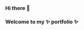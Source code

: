 ### Hi there 👋
### Welcome to my ✨ portfolio ✨
<!--
**Tossina/Tossina** is a ✨ _special_ ✨ repository because its `README.md` (this file) appears on your GitHub profile.

Here are some ideas to get you started:

link : https://tossina.github.io/Tossina/

- 🔭 I’m currently working on ...
- 🌱 I’m currently learning ...
- 👯 I’m looking to collaborate on ...
- 🤔 I’m looking for help with ...
- 💬 Ask me about ...
- 📫 How to reach me: ...
- 😄 Pronouns: ...
- ⚡ Fun fact: ...
-->
